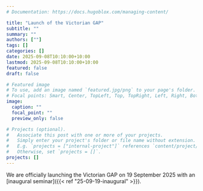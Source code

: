 ```yaml
---
# Documentation: https://docs.hugoblox.com/managing-content/

title: "Launch of the Victorian GAP"
subtitle: ""
summary: ""
authors: [""]
tags: []
categories: []
date: 2025-09-08T10:10:00+10:00
lastmod: 2025-09-08T10:10:00+10:00
featured: false
draft: false

# Featured image
# To use, add an image named `featured.jpg/png` to your page's folder.
# Focal points: Smart, Center, TopLeft, Top, TopRight, Left, Right, BottomLeft, Bottom, BottomRight.
image:
  caption: ""
  focal_point: ""
  preview_only: false

# Projects (optional).
#   Associate this post with one or more of your projects.
#   Simply enter your project's folder or file name without extension.
#   E.g. `projects = ["internal-project"]` references `content/project/deep-learning/index.md`.
#   Otherwise, set `projects = []`.
projects: []
---
```


We are officially launching the Victorian GAP on 19 September 2025 with an
[inaugural seminar]({{< ref "25-09-19-inaugural" >}}).
